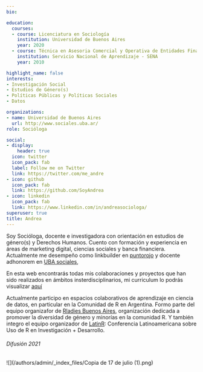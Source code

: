 ```yaml
---
bio: 

education:
  courses:
  - course: Licenciatura en Sociología
    institution: Universidad de Buenos Aires
    year: 2020
  - course: Técnica en Asesoria Comercial y Operativa de Entidades Financieras
    institution: Servicio Nacional de Aprendizaje - SENA
    year: 2010

highlight_name: false
interests:
- Investigación Social
- Estudios de Género(s)
- Políticas Públicas y Políticas Sociales
- Datos

organizations:
- name: Universidad de Buenos Aires  
  url: http://www.sociales.uba.ar/
role: Socióloga

social:
- display:
    header: true
  icon: twitter
  icon_pack: fab
  label: Follow me on Twitter
  link: https://twitter.com/me_andre
- icon: github
  icon_pack: fab
  link: https://github.com/SoyAndrea
- icon: linkedin
  icon_pack: fab
  link: https://www.linkedin.com/in/andreasociologa/
superuser: true
title: Andrea
---
```


Soy Socióloga, docente e investigadora con orientación en estudios de género(s) y Derechos Humanos. Cuento con formación y experiencia en áreas de marketing digital, ciencias sociales y banca financiera. Actualmente me desempeño como linkbuilder en [puntorojo](https://www.linkedin.com/company/punto-rojo-marketing/about/) y docente adhonorem en [UBA sociales](https://soyandrea.netlify.app/proyectos/materia-optativa/), 


En esta web encontrarás todas mis colaboraciones y proyectos que han sido realizados en ámbitos insterdisciplinarios, mi curriculum lo podrás visualizar [aquí](https://andreagv.netlify.app/media/AndreaGomezVargas2021.pdf)


Actualmente participo en espacios colaborativos de aprendizaje en ciencia de datos, en particular en la Comunidad de R en Argentina. Formo parte del equipo organizafor de [Rladies Buenos Aires](https://twitter.com/RLadiesBA), organización dedicada a promover la diversidad de género y minorías en la comunidad R. Y también integro el equipo organizador de [LatinR](https://latin-r.com/): Conferencia Latinoamericana sobre Uso de R en Investigación + Desarrollo.

###### Difusión 2021

![](/authors/admin/_index_files/Copia de 17 de julio (1).png)
